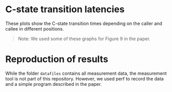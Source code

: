 C-state transition latencies
============================

These plots show the C-state transition times depending on the caller and callee in different positions.

> Note: We used some of these graphs for Figure 9 in the paper.

Reproduction of results
=======================

While the folder `datafiles` contains all measurement data, the measurement tool is not part of this repository. However, we used perf to record the data and a simple program described in the paper.